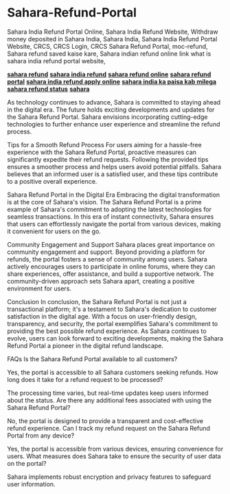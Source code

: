 # Sahara-Refund-Portal
Sahara India Refund Portal Online, Sahara India Refund Website, Withdraw money deposited in Sahara India, Sahara India, Sahara India Refund Portal Website, CRCS, CRCS Login, CRCS Sahara Refund Portal, moc-refund, Sahara refund saved kaise kare, Sahara indian refund online link what is sahara india refund portal website,

[**sahara refund**](https://sahararefund.site/)
[**sahara india refund**](https://sahararefund.site/)
[**sahara refund online**](https://sahararefund.site/)
[**sahara refund portal**](https://sahararefund.site/)
[**sahara india refund apply online**](https://sahararefund.site/)
[**sahara india ka paisa kab milega**](https://sahararefund.site/)
[**sahara refund status**](https://sahararefund.site/)
[**sahara**](https://sahararefund.site/)


As technology continues to advance, Sahara is committed to staying ahead in the digital era. The future holds exciting developments and updates for the Sahara Refund Portal. Sahara envisions incorporating cutting-edge technologies to further enhance user experience and streamline the refund process.

Tips for a Smooth Refund Process
For users aiming for a hassle-free experience with the Sahara Refund Portal, proactive measures can significantly expedite their refund requests. Following the provided tips ensures a smoother process and helps users avoid potential pitfalls. Sahara believes that an informed user is a satisfied user, and these tips contribute to a positive overall experience.

Sahara Refund Portal in the Digital Era
Embracing the digital transformation is at the core of Sahara's vision. The Sahara Refund Portal is a prime example of Sahara's commitment to adopting the latest technologies for seamless transactions. In this era of instant connectivity, Sahara ensures that users can effortlessly navigate the portal from various devices, making it convenient for users on the go.

Community Engagement and Support
Sahara places great importance on community engagement and support. Beyond providing a platform for refunds, the portal fosters a sense of community among users. Sahara actively encourages users to participate in online forums, where they can share experiences, offer assistance, and build a supportive network. The community-driven approach sets Sahara apart, creating a positive environment for users.

Conclusion
In conclusion, the Sahara Refund Portal is not just a transactional platform; it's a testament to Sahara's dedication to customer satisfaction in the digital age. With a focus on user-friendly design, transparency, and security, the portal exemplifies Sahara's commitment to providing the best possible refund experience. As Sahara continues to evolve, users can look forward to exciting developments, making the Sahara Refund Portal a pioneer in the digital refund landscape.

FAQs
Is the Sahara Refund Portal available to all customers?

Yes, the portal is accessible to all Sahara customers seeking refunds.
How long does it take for a refund request to be processed?

The processing time varies, but real-time updates keep users informed about the status.
Are there any additional fees associated with using the Sahara Refund Portal?

No, the portal is designed to provide a transparent and cost-effective refund experience.
Can I track my refund request on the Sahara Refund Portal from any device?

Yes, the portal is accessible from various devices, ensuring convenience for users.
What measures does Sahara take to ensure the security of user data on the portal?

Sahara implements robust encryption and privacy features to safeguard user information.
